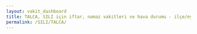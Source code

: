 ```yaml
---
layout: vakit_dashboard
title: TALCA, SILI için iftar, namaz vakitleri ve hava durumu - ilçe/eyalet seç
permalink: /SILI/TALCA/
---
```


<script type="text/javascript">
  var GLOBAL_COUNTRY = 'SILI';
  var GLOBAL_CITY = 'TALCA';
  var GLOBAL_STATE = '';
  var lat = 72;
  var lon = 21;
</script>
